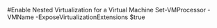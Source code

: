 
#Enable Nested Virtualization for a Virtual Machine
Set-VMProcessor -VMName <VMname> -ExposeVirtualizationExtensions $true
  
  
